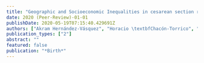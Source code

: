 ```yaml
---
title: "Geographic and Socioeconomic Inequalities in cesarean section rates in Peru, 2009-2018"
date: 2020 (Peer-Review)-01-01
publishDate: 2020-05-19T07:15:40.429691Z
authors: ["Akram Hernández-Vásquez", "Horacio \textbfChacón-Torrico", "Guido Bendezu-Quispe"]
publication_types: ["2"]
abstract: ""
featured: false
publication: "*Birth*"
---
```



